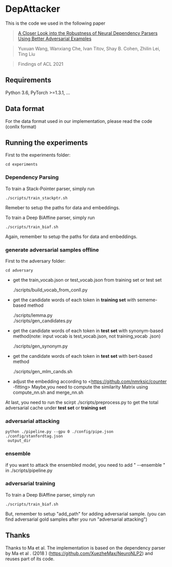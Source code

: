 # DepAttacker

This is the code we used in the following paper
>[A Closer Look into the Robustness of Neural Dependency Parsers
Using Better Adversarial Examples](https://aclanthology.org/2021.findings-acl.207.pdf)

>Yuxuan Wang, Wanxiang Che, Ivan Titov, Shay B. Cohen, Zhilin Lei, Ting Liu

>Findings of ACL 2021


## Requirements

Python 3.6, PyTorch >=1.3.1, ...

## Data format
For the data format used in our implementation, please read the code (conllx
 format)
 
## Running the experiments
First to the experiments folder:

    cd experiments

### Dependency Parsing
To train a Stack-Pointer parser, simply run

    ./scripts/train_stackptr.sh
Remeber to setup the paths for data and embeddings.

To train a Deep BiAffine parser, simply run

    ./scripts/train_biaf.sh
Again, remember to setup the paths for data and embeddings.

### generate adversarial samples offline
First to the adversary folder:

    cd adversary
    
+ get the train_vocab.json or test_vocab.json from training set or test set


    ./scripts/build_vocab_from_conll.py
 
+ get the candidate words of each token in **training set** with
sememe-based method


     ./scripts/lemma.py  
     ./scripts/gen_candidates.py
     
+ get the candidate words of each token in **test set** with
synonym-based method(note: input vocab is test_vocab.json, not training_vocab
.json)


    ./scripts/gen_synonym.py 
    
+  get the candidate words of each token in **test set** with
bert-based method

    ./scripts/gen_mlm_cands.sh
    
+ adjust the embedding according to <https://github.com/nmrksic/counter
-fitting> Maybe,you need to compute the similarity Matrix using compute_nn.sh and
   merge_nn.sh

At last, you need to run the scirpt ./scripts/preprocess.py to get the total
 adversarial cache under **test set** or **training set** 

### adversarial attacking

    python ./pipeline.py --gpu 0 ./config/pipe.json ./config/stanfordtag.json
     output_dir
     
### ensemble 
if you want to attack the ensembled model, you need to add " --ensemble
 " in ./scripts/pipeline.py
 
### adversarial training
To train a Deep BiAffine parser, simply run

    ./scripts/train_biaf.sh
But, remember to setup "add_path" for adding adversarial sample. (you can
 find  adversarial gold samples after you run "adversarial attacking")

## Thanks
Thanks to Ma et al. The implementation is based on the dependency parser by Ma
 et al
. (2018
) (https://github.com/XuezheMax/NeuroNLP2) and reuses part of its code.
 
